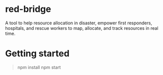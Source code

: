 # red-bridge
A tool to help resource allocation in disaster, empower first responders, hospitals, and rescue workers to map, allocate, and track resources in real time.


# Getting started

> npm install
> npm start
